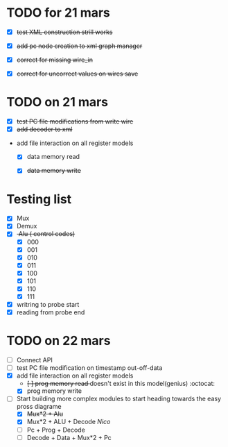 # TODO for 21 mars #

- [x] <del>test XML construction strill works</del>
- [x] <del>add pc node creation to xml graph manager </del>
- [x] <del>correct for missing wire_in</del>
- [x] <del>correct for uncorrect values on wires save</del>


# TODO on 21 mars #

- [x] <del>test PC file modifications from write wire</del>
- [x] <del>add decoder to xml</del>
- add file interaction on all register models
    - [x] data memory read 
    - [x] <del>data memory write</del>


# Testing list #

- [x] Mux
- [x] Demux
- [x] <del> Alu ( control codes)</del>
    -[x] 000
    -[x] 001
    -[x] 010
    -[x] 011
    -[x] 100
    -[x] 101
    -[x] 110
    -[x] 111
- [x] writring to probe start
- [x] reading from probe end

# TODO on 22 mars #

- [ ] Connect API
- [ ] test PC file modification on timestamp out-off-data
- [x] add file interaction on all register models
    - <del>[ ] prog memory read </del> doesn't exist in this model(genius) :octocat: 
    - [x] prog memory write
- [ ] Start building more complex modules to start heading towards the easy pross diagrame 
    - [x] <del>Mux*2 + Alu</del>
    - [x] Mux*2 + ALU + Decode _Nico_
    - [ ] Pc + Prog + Decode
    - [ ] Decode + Data + Mux*2 + Pc 
